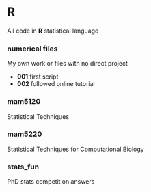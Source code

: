 # R

All code in **R** statistical language

### numerical files
My own work or files with no direct project

* **001** first script
* **002** followed online tutorial

### mam5120
Statistical Techniques

### mam5220
Statistical Techniques for Computational Biology

### stats_fun
PhD stats competition answers

